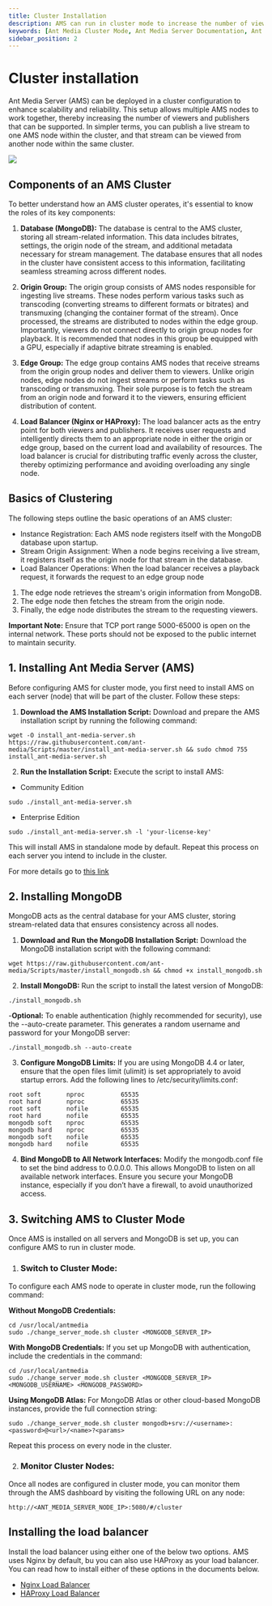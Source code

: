 ```yaml
---
title: Cluster Installation
description: AMS can run in cluster mode to increase the number of viewers and publishers. You can publish a live stream to one node of AMS in the cluster and you can watch the stream in another node in the cluster.
keywords: [Ant Media Cluster Mode, Ant Media Server Documentation, Ant Media Server Tutorials]
sidebar_position: 2
---
```


# Cluster installation

Ant Media Server (AMS) can be deployed in a cluster configuration to enhance scalability and reliability. This setup allows multiple AMS nodes to work together, thereby increasing the number of viewers and publishers that can be supported. In simpler terms, you can publish a live stream to one AMS node within the cluster, and that stream can be viewed from another node within the same cluster.

![](@site/static/img/origin_edge.png)

## Components of an AMS Cluster
To better understand how an AMS cluster operates, it's essential to know the roles of its key components:

1. **Database (MongoDB):**
The database is central to the AMS cluster, storing all stream-related information. This data includes bitrates, settings, the origin node of the stream, and additional metadata necessary for stream management. The database ensures that all nodes in the cluster have consistent access to this information, facilitating seamless streaming across different nodes.

2. **Origin Group:**
The origin group consists of AMS nodes responsible for ingesting live streams. These nodes perform various tasks such as transcoding (converting streams to different formats or bitrates) and transmuxing (changing the container format of the stream). Once processed, the streams are distributed to nodes within the edge group. Importantly, viewers do not connect directly to origin group nodes for playback. It is recommended that nodes in this group be equipped with a GPU, especially if adaptive bitrate streaming is enabled.

3. **Edge Group:**
The edge group contains AMS nodes that receive streams from the origin group nodes and deliver them to viewers. Unlike origin nodes, edge nodes do not ingest streams or perform tasks such as transcoding or transmuxing. Their sole purpose is to fetch the stream from an origin node and forward it to the viewers, ensuring efficient distribution of content.

4. **Load Balancer (Nginx or HAProxy):**
The load balancer acts as the entry point for both viewers and publishers. It receives user requests and intelligently directs them to an appropriate node in either the origin or edge group, based on the current load and availability of resources. The load balancer is crucial for distributing traffic evenly across the cluster, thereby optimizing performance and avoiding overloading any single node.

## Basics of Clustering
The following steps outline the basic operations of an AMS cluster:

- Instance Registration: Each AMS node registers itself with the MongoDB database upon startup.
- Stream Origin Assignment: When a node begins receiving a live stream, it registers itself as the origin node for that stream in the database.
- Load Balancer Operations: When the load balancer receives a playback request, it forwards the request to an edge group node
1. The edge node retrieves the stream's origin information from MongoDB.
2. The edge node then fetches the stream from the origin node.
3. Finally, the edge node distributes the stream to the requesting viewers.

**Important Note:** Ensure that TCP port range 5000-65000 is open on the internal network. These ports should not be exposed to the public internet to maintain security.


## 1. Installing Ant Media Server (AMS)
Before configuring AMS for cluster mode, you first need to install AMS on each server (node) that will be part of the cluster. Follow these steps:

1. **Download the AMS Installation Script:**
Download and prepare the AMS installation script by running the following command:

```shell
wget -O install_ant-media-server.sh https://raw.githubusercontent.com/ant-media/Scripts/master/install_ant-media-server.sh && sudo chmod 755 install_ant-media-server.sh
```

2. **Run the Installation Script:**
Execute the script to install AMS:

- Community Edition
```shell
sudo ./install_ant-media-server.sh
```

- Enterprise Edition
```shell
sudo ./install_ant-media-server.sh -l 'your-license-key'
```

This will install AMS in standalone mode by default. Repeat this process on each server you intend to include in the cluster.

For more details go to [this link](https://antmedia.io/docs/guides/installing-on-linux/installing-ams-on-linux/)


## 2. Installing MongoDB
MongoDB acts as the central database for your AMS cluster, storing stream-related data that ensures consistency across all nodes.

1. **Download and Run the MongoDB Installation Script:**
Download the MongoDB installation script with the following command:

```shell
wget https://raw.githubusercontent.com/ant-media/Scripts/master/install_mongodb.sh && chmod +x install_mongodb.sh
```

2. **Install MongoDB:**
Run the script to install the latest version of MongoDB:

```shell
./install_mongodb.sh
```
-**Optional:** To enable authentication (highly recommended for security), use the --auto-create parameter. This generates a random username and password for your MongoDB server:
```shell
./install_mongodb.sh --auto-create
```

3. **Configure MongoDB Limits:**
If you are using MongoDB 4.4 or later, ensure that the open files limit (ulimit) is set appropriately to avoid startup errors. Add the following lines to /etc/security/limits.conf:

```shell
root soft       nproc          65535  
root hard       nproc          65535   
root soft       nofile         65535   
root hard       nofile         65535
mongodb soft    nproc          65535
mongodb hard    nproc          65535
mongodb soft    nofile         65535
mongodb hard    nofile         65535
```

4. **Bind MongoDB to All Network Interfaces:**
Modify the mongodb.conf file to set the bind address to 0.0.0.0. This allows MongoDB to listen on all available network interfaces. Ensure you secure your MongoDB instance, especially if you don’t have a firewall, to avoid unauthorized access.


## 3. Switching AMS to Cluster Mode
Once AMS is installed on all servers and MongoDB is set up, you can configure AMS to run in cluster mode.

1. ### Switch to Cluster Mode:
To configure each AMS node to operate in cluster mode, run the following command:

**Without MongoDB Credentials:**
```shell
cd /usr/local/antmedia
sudo ./change_server_mode.sh cluster <MONGODB_SERVER_IP>
```

**With MongoDB Credentials:**
If you set up MongoDB with authentication, include the credentials in the command:
```shell
cd /usr/local/antmedia
sudo ./change_server_mode.sh cluster <MONGODB_SERVER_IP> <MONGODB_USERNAME> <MONGODB_PASSWORD>
```

**Using MongoDB Atlas:**
For MongoDB Atlas or other cloud-based MongoDB instances, provide the full connection string:
```shell
sudo ./change_server_mode.sh cluster mongodb+srv://<username>:<password>@<url>/<name>?<params>
```

Repeat this process on every node in the cluster.

2. ### Monitor Cluster Nodes:
Once all nodes are configured in cluster mode, you can monitor them through the AMS dashboard by visiting the following URL on any node:

```shell
http://<ANT_MEDIA_SERVER_NODE_IP>:5080/#/cluster
```

## Installing the load balancer
Install the load balancer using either one of the below two options. AMS uses Nginx by default, bu you can also use HAProxy as your load balancer. You can read how to install either of these options in the documents below.

- [Nginx Load Balancer](https://antmedia.io/docs/guides/clustering-and-scaling/load-balancing/nginx-load-balancer/)
- [HAProxy Load Balancer](https://antmedia.io/docs/guides/clustering-and-scaling/load-balancing/load-balancer-with-haproxy-ssl-termination/)

